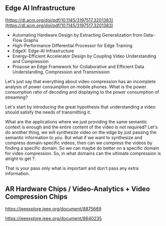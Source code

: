 ## Edge AI Infrastructure

[https://dl.acm.org/doi/pdf/10.1145/3197517.3201383](https://dl.acm.org/doi/pdf/10.1145/3197517.3201383)

- Automating Hardware Design by Extracting Generalization from Data-Flow Graphs
- High-Performance Differential Processor for Edge Training
- EdgeX: Edge-AI Infrastructure
- Energy-Efficient Accelerator Design by Coupling Video Understanding and Compression
- Propose an Edge Framework for Collaborative and Efficient Data Understanding, Compression and Transmission

Let's just say that everything about video compression has an incomplete analysis of power consumption on mobile phones. What is the power consumption ratio of decoding and displaying to the power consumption of streaming?

Let's start by introducing the great hypothesis that understanding a video should satisfy the needs of transmitting it.

What are the applications where we just providing the same semantic context is enough and the entire content of the video is not required?
Let's do another thing, we will synthesize video on the edge by just passing the semantic information to you. But what if we want to synthesize and compress domain-specific videos, then can we compress the videos by finding a specific domain. So we can maybe do better on a specific domain for video compression. So, in what domains can the ultimate compression is alright to get ?.

That is your pass only what is important and don't pass any extra information.

## AR Hardware Chips / Video-Analytics + Video Compression Chips

https://ieeexplore.ieee.org/document/8875669

https://ieeexplore.ieee.org/document/8640235
